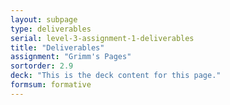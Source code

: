 ```yaml
---
layout: subpage
type: deliverables
serial: level-3-assignment-1-deliverables
title: "Deliverables"
assignment: "Grimm's Pages"
sortorder: 2.9
deck: "This is the deck content for this page."
formsum: formative
---
```


